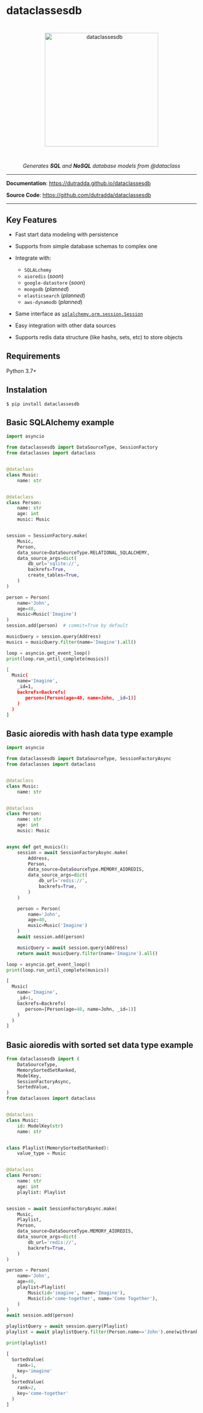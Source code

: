 # dataclassesdb

<p align="center" style="margin: 3em">
  <a href="https://github.com/dutradda/dataclassesdb">
    <img src="dataclassesdb.svg" alt="dataclassesdb" width="300"/>
  </a>
</p>

<p align="center">
    <em>Generates <b>SQL</b> and <b>NoSQL</b> database models from @dataclass</em>
</p>

---

**Documentation**: <a href="https://dutradda.github.io/dataclassesdb" target="_blank">https://dutradda.github.io/dataclassesdb</a>

**Source Code**: <a href="https://github.com/dutradda/dataclassesdb" target="_blank">https://github.com/dutradda/dataclassesdb</a>

---


## Key Features

- Fast start data modeling with persistence

- Supports from simple database schemas to complex one

- Integrate with:
    + `SQLALchemy`
    + `aioredis` (*soon*)
    + `google-datastore` (*soon*)
    + `mongodb` (*planned*)
    + `elasticsearch` (*planned*)
    + `aws-dynamodb` (*planned*)

- Same interface as [`sqlalchemy.orm.session.Session`](https://docs.sqlalchemy.org/en/13/orm/session_api.html#sqlalchemy.orm.session.Session)

- Easy integration with other data sources

- Supports redis data structure (like hashs, sets, etc) to store objects


## Requirements

Python 3.7+


## Instalation

```
$ pip install dataclassesdb 
```


## Basic SQLAlchemy example

```python
import asyncio

from dataclassesdb import DataSourceType, SessionFactory
from dataclasses import dataclass


@dataclass
class Music:
    name: str


@dataclass
class Person:
    name: str
    age: int
    music: Music


session = SessionFactory.make(
    Music,
    Person,
    data_source=DataSourceType.RELATIONAL_SQLALCHEMY,
    data_source_args=dict(
        db_url='sqlite://',
        backrefs=True,
        create_tables=True,
    )
)

person = Person(
    name='John',
    age=40,
    music=Music('Imagine')
)
session.add(person)  # commit=True by default

musicQuery = session.query(Address)
musics = musicQuery.filter(name='Imagine').all()

loop = asyncio.get_event_loop()
print(loop.run_until_complete(musics))
```

```bash
[
  Music(
    name='Imagine',
    _id=1,
    backrefs=Backrefs(
       person=[Person(age=40, name=John, _id=1)]
    )
  )
]
```


## Basic aioredis with hash data type example

```python
import asyncio

from dataclassesdb import DataSourceType, SessionFactoryAsync
from dataclasses import dataclass


@dataclass
class Music:
    name: str


@dataclass
class Person:
    name: str
    age: int
    music: Music


async def get_musics():
    session = await SessionFactoryAsync.make(
        Address,
        Person,
        data_source=DataSourceType.MEMORY_AIOREDIS,
        data_source_args=dict(
            db_url='redis://',
            backrefs=True,
        )
    )

    person = Person(
        name='John',
        age=40,
        music=Music('Imagine')
    )
    await session.add(person)

    musicQuery = await session.query(Address)
    return await musicQuery.filter(name='Imagine').all()

loop = asyncio.get_event_loop()
print(loop.run_until_complete(musics))
```

```python
[
  Music(
    name='Imagine',
    _id=1,
    backrefs=Backrefs(
       person=[Person(age=40, name=John, _id=1)]
    )
  )
]
```


## Basic aioredis with sorted set data type example

```python
from dataclassesdb import (
    DataSourceType,
    MemorySortedSetRanked,
    ModelKey,
    SessionFactoryAsync,
    SortedValue,
)
from dataclasses import dataclass


@dataclass
class Music:
    id: ModelKey(str)
    name: str


class Playlist(MemorySortedSetRanked):
    value_type = Music


@dataclass
class Person:
    name: str
    age: int
    playlist: Playlist


session = await SessionFactoryAsync.make(
    Music,
    Playlist,
    Person,
    data_source=DataSourceType.MEMORY_AIOREDIS,
    data_source_args=dict(
        db_url='redis://',
        backrefs=True,
    )
)

person = Person(
    name='John',
    age=40,
    playlist=Playlist(
        Music(id='imagine', name='Imagine'),
        Music(id='come-together', name='Come Together'),
    )
)
await session.add(person)

playlistQuery = await session.query(Playlist)
playlist = await playlistQuery.filter(Person.name=='John').one(withrank=True)

print(playlist)
```

```python
[
  SortedValue(
    rank=1,
    key='imagine'
  ),
  SortedValue(
    rank=2,
    key='come-together'
  )
]
```
